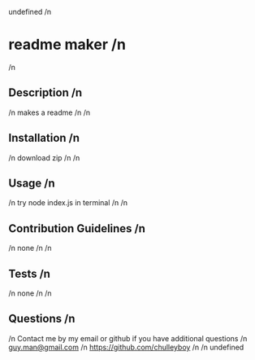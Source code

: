undefined /n
# readme maker /n
/n
## Description /n
/n
makes a readme /n
/n
## Installation /n
/n
download zip /n
/n
## Usage /n
/n
try node index.js in terminal /n
/n
## Contribution Guidelines /n
/n
none /n
/n
## Tests /n
/n
none /n
/n
## Questions /n
/n
Contact me by my email or github if you have additional questions /n
guy.man@gmail.com /n
https://github.com/chulleyboy /n
/n
undefined

